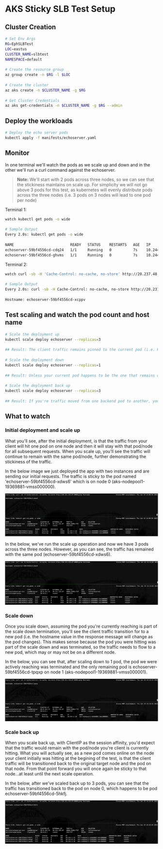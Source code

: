 # AKS Sticky SLB Test Setup

## Cluster Creation

```bash
# Set Env Args
RG=EphSLBTest
LOC=eastus
CLUSTER_NAME=slbtest
NAMESPACE=default

# Create the resource group
az group create -n $RG -l $LOC

# Create the cluster
az aks create -n $CLUSTER_NAME -g $RG 

# Get Cluster Credentials
az aks get-credentials -n $CLUSTER_NAME -g $RG --admin
```

## Deploy the workloads

```bash
# Deploy the echo server pods
kubectl apply -f manifests/echoserver.yaml
```

## Monitor

In one terminal we'll watch the pods as we scale up and down and in the other we'll run a curl command against the echoserver.

> **Note:** We'll start with 2 pods across three nodes, so we can see that the stickiness maintains on scale up. For simplicity we will not go above 3 pods for this test, as kubernetes will evenly distribute pods across the three nodes (i.e. 3 pods on 3 nodes will lead to one pod per node)

Terminal 1:
```bash
watch kubectl get pods -o wide

# Sample Output
Every 2.0s: kubectl get pods -o wide                                                                                         Steves-MBP.localdomain: Thu Jan 19 11:46:26 2023

NAME                          READY   STATUS    RESTARTS   AGE   IP           NODE                                NOMINATED NODE   READINESS GATES
echoserver-59bf4556cd-cdq24   1/1     Running   0          7s    10.244.1.8   aks-nodepool1-19369881-vmss000000   <none>           <none>
echoserver-59bf4556cd-ghvms   1/1     Running   0          7s    10.244.2.8   aks-nodepool1-19369881-vmss000001   <none>           <none>
```

Terminal 2:
```bash
watch curl -sb -H 'Cache-Control: no-cache, no-store' http://20.237.48.44:8080\|grep Hostname

# Sample Output
Every 2.0s: curl -sb -H Cache-Control: no-cache, no-store http://20.237.48.44:8080|grep Hostname                             Steves-MBP.localdomain: Thu Jan 19 11:43:40 2023

Hostname: echoserver-59bf4556cd-xcppv
```

## Test scaling and watch the pod count and host name

```bash
# Scale the deployment up
kubectl scale deploy echoserver --replicas=3

## Result: The client traffic remains pinned to the current pod (i.e. Hostname doesnt change)

# Scale the deployment down
kubectl scale deploy echoserver --replicas=1

## Result: Unless your current pod happens to be the one that remains online, you will see your traffic shift to another pod (i.e. Hostname will change)

# Scale the deployment back up
kubectl scale deploy echoserver --replicas=3

## Result: If you're traffic moved from one backend pod to another, you will see your traffic shift back to the original pod.
```

## What to watch

### Initial deployment and scale up
What you'll see, after the initial deployment, is that the traffic from your client will hit one pod on one node and then it will stay with that pod/node for all subsequent requests. When you scale up, you'll see the traffic will continue to remain with the same pod/node, further demonstrating the stickiness of the traffic. 

In the below image we just deployed the app with two instances and are sending our initial requests. The traffic is sticky to the pod named 'echoserver-59bf4556cd-xdws6' which is on node 0 (aks-nodepool1-19369881-vmss000000).

![initial deploy](static/initialdeploy.jpg)

In the below, we've run the scale up operation and now we have 3 pods across the three nodes. However, as you can see, the traffic has remained with the same pod (echoserver-59bf4556cd-xdws6).

![after initial scale up](static/afterinitialscaleup.jpg)

### Scale down
Once you scale down, assuming the pod you're currently reaching is part of the scale down termination, you'll see the client traffic transition for to a new pod (i.e. the hostname value in the response message will change as the pod changes). This makes sense because the pod you were hitting was part of the scale down and was terminated, so the traffic needs to flow to a new pod, which may or may not be on a different node.

In the below, you can see that, after scaling down to 1 pod, the pod we were actively reaching was terminated and the only remaining pod is echoserver-59bf4556cd-tpqxp on node 1 (aks-nodepool1-19369881-vmss000001). 

![after scale down](static/afterscaledown.jpg)

### Scale back up
When you scale back up, with ClientIP as the session affinity, you'd expect that the traffic would remain with the pod/node you're client is currently hitting. What you will actually see, as a new pod comes online on the node your client initially was hitting at the begining of the test, is that the client traffic will be transitioned back to the original target node and the pod on that node. From that point forward you will once again be sticky to that node...at least until the next scale operation.

In the below, after we've scaled back up to 3 pods, you can see that the traffic has transitioned back to the pod on node 0, which happens to be pod echoserver-59bf4556cd-5hkfj.

![after scale back up](static/afterscalebackup.jpg)